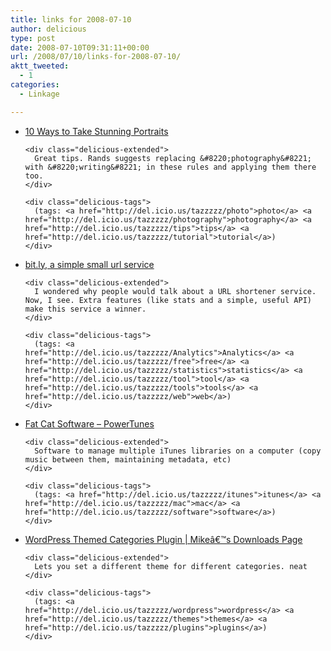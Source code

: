 ```yaml
---
title: links for 2008-07-10
author: delicious
type: post
date: 2008-07-10T09:31:11+00:00
url: /2008/07/10/links-for-2008-07-10/
aktt_tweeted:
  - 1
categories:
  - Linkage

---
```

<ul class="delicious">
  <li>
    <div class="delicious-link">
      <a href="http://digital-photography-school.com/blog/10-ways-to-take-stunning-portraits/">10 Ways to Take Stunning Portraits</a>
    </div>
    
    <div class="delicious-extended">
      Great tips. Rands suggests replacing &#8220;photography&#8221; with &#8220;writing&#8221; in these rules and applying them there too.
    </div>
    
    <div class="delicious-tags">
      (tags: <a href="http://del.icio.us/tazzzzz/photo">photo</a> <a href="http://del.icio.us/tazzzzz/photography">photography</a> <a href="http://del.icio.us/tazzzzz/tips">tips</a> <a href="http://del.icio.us/tazzzzz/tutorial">tutorial</a>)
    </div>
  </li>
  
  <li>
    <div class="delicious-link">
      <a href="http://bit.ly/go">bit.ly, a simple small url service</a>
    </div>
    
    <div class="delicious-extended">
      I wondered why people would talk about a URL shortener service. Now, I see. Extra features (like stats and a simple, useful API) make this service a winner.
    </div>
    
    <div class="delicious-tags">
      (tags: <a href="http://del.icio.us/tazzzzz/Analytics">Analytics</a> <a href="http://del.icio.us/tazzzzz/free">free</a> <a href="http://del.icio.us/tazzzzz/statistics">statistics</a> <a href="http://del.icio.us/tazzzzz/tool">tool</a> <a href="http://del.icio.us/tazzzzz/tools">tools</a> <a href="http://del.icio.us/tazzzzz/web">web</a>)
    </div>
  </li>
  
  <li>
    <div class="delicious-link">
      <a href="http://www.fatcatsoftware.com/powertunes/">Fat Cat Software &#8211; PowerTunes</a>
    </div>
    
    <div class="delicious-extended">
      Software to manage multiple iTunes libraries on a computer (copy music between them, maintaining metadata, etc)
    </div>
    
    <div class="delicious-tags">
      (tags: <a href="http://del.icio.us/tazzzzz/itunes">itunes</a> <a href="http://del.icio.us/tazzzzz/mac">mac</a> <a href="http://del.icio.us/tazzzzz/software">software</a>)
    </div>
  </li>
  
  <li>
    <div class="delicious-link">
      <a href="http://download.mikelopez.info/2006/10/17/wordpress-themed-categories-plugin/">WordPress Themed Categories Plugin | Mikeâ€™s Downloads Page</a>
    </div>
    
    <div class="delicious-extended">
      Lets you set a different theme for different categories. neat
    </div>
    
    <div class="delicious-tags">
      (tags: <a href="http://del.icio.us/tazzzzz/wordpress">wordpress</a> <a href="http://del.icio.us/tazzzzz/themes">themes</a> <a href="http://del.icio.us/tazzzzz/plugins">plugins</a>)
    </div>
  </li>
</ul>